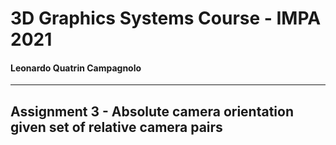 # 3D Graphics Systems Course - IMPA 2021

#### Leonardo Quatrin Campagnolo

---------

## Assignment 3 - Absolute camera orientation given set of relative camera pairs
